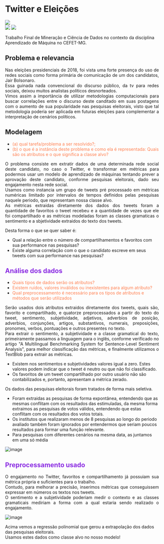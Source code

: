 # Twitter e Eleições
 
 
<div align="left"> 
  <img align="center" src="https://img.shields.io/badge/Python-FF8C00?style=for-the-badge&logo=python&logoColor=white"><br>
  <img src="https://img.shields.io/badge/Mineração%20de%20Dados-white">
  <img src="https://img.shields.io/badge/Ciência%20de%20Dados-red">
</div>

Trabalho Final de Mineração e Ciência de Dados no contexto da disciplina Aprendizado de Máquina no CEFET-MG.
## Problema e relevancia
<p align="justify">Nas eleições presidenciais de 2018, foi vista uma forte presença do uso de redes sociais como forma primária de comunicação de um dos candidatos, Jair Bolsonaro.  
<br>Essa guinada nada convencional do discurso público, da tv para redes sociais, deixou muitos analistas políticos desnorteados.
<br>Vimos assim a importância de utilizar metodologias computacionais para buscar correlações entre o discurso deste canditado em suas postagens com o aumento de sua popularidade nas pesquisas eleitorais, visto que tal metodologia poderia ser aplicada em futuras eleições para complementar a interpretação de cenários políticos.</p>

## Modelagem
- <span style="color:coral">(a) qual tarefa/problema a ser resolvido?;</span>
- <span style="color:coral">(b) o que é a instância deste problema e como ela é representada: Quais são os atributos e o que
significa a classe alvo?</span>

<p align="justify">O problema consiste em extratir dados de uma determinada rede social deste candidato, no caso o Twitter, e transformar em métricas para podermos usar um modelo de aprendizado de máquinas tentando prever a aprovação deste candidato, conforme pesquisas eleitorais, dado seu engajamento nesta rede social.
<br>Usamos como instancia um grupo de tweets pré processado em métricas numéricas limitado por intervalos de tempos definidos pelas pesquisas naquele periodo, que representam nossa classe alvo.
<br>As métricas extraidas diretamente dos dados dos tweets foram a quantidade de favoritos o tweet recebeu e a quantidade de vezes que ele foi compartilhado e as métricas modeladas foram as classes gramaticas o sentimento e a sbjetividade extraidos do texto dos tweets.</p>

<p align="justify">Desta forma o que se quer saber é:  
    
- Qual a relação entre o número de compartilhamentos e favoritos com sua performance nas pesquisas?
- Existe alguma correlação com o que o candidato escreve em seus tweets com sua performance nas pesquisas?</p>

## <span style="color:blueviolet">Análise dos dados</span>
- <span style="color:coral">Quais tipos de dados serão os atributos?</span>
- <span style="color:coral">Existem ruídos, valores inválidos ou inexistentes para algum atributo?</span>
- <span style="color:coral">Qual preprocessamento é necessário para os tipos de atributos e métodos que serão utilizados</span>

<p align="justify">Serão usados dois atributos extraidos diretamente dos tweets, quais são, favorito e compartilhado, e quatorze preprocessados a partir do texto do tweet, sentimento, subjetividade, adjetivos, adverbios de posição, adverbios, conjunções, artigos, substantivos, numerais, preposições, pronomes, verbos, pontuações e outros presentes no texto.
<br>Para extrair o sentimento, a subjetividade e a classe gramatical do texto, primeiramente passamos a linguagem para o inglês, conforme verificado no artigo "A Multilingual Benchmarking System for Sentence-Level Sentiment Analysis", para melhor classificação das métricas, e finalmente utilizamos o TextBlob para extrair as métricas.</p>  

- Existem nos sentimentos e subjetividades valores igual a zero. Estes valores podem indicar que o tweet é neutro ou que não foi classificado.  
- Os favoritos de um tweet compartilhado por outro usuário não são contabilizados e, portanto, apresentam a métrica zerado.

<p align="justify">Os dados das pesquisas eleitorais foram tratados de forma mais seletiva.  
    
- Foram extraidas as pesquisas de forma expontânea, entendendo que as mesmas conflitam com os resultados das estimuladas, da mesma forma extraimos as pesquisas de votos válidos, entendendo que estas conflitam com os resultados dos votos totais.  
- Os institutos que realizaram menos de 8 pesquisas ao longo do periodo avaliado também foram ignorados por entendermos que seriam poucos resultados para formar uma função relevante.
- Para pesquisas com diferentes cenários na mesma data, as juntamos em uma só média</p>

![image](https://github.com/aaugustoag/Twitter_e_Eleicoes/assets/49174397/ef5ef68e-eb16-4b59-b8ef-0a4f12b92562)

## <span style="color:blueviolet">Preprocessamento usado</span>
<p align="justify">O engajamento no Twitter, favoritos e compartilhamento já possuiam sua métrica própria e suficientes para o trabalho.
<br>Contudo, para melhorar a precisão, inserimos métricas que conseguissem expressar em números os textos nos tweets.
<br>O sentimento e a subjetividade poderiam medir o contexto e as classes gramaticais mediriam a forma com a qual estaria sendo realizado o engajamento.</p>

![image](https://github.com/aaugustoag/Twitter_e_Eleicoes/assets/49174397/6197eeb6-4245-4756-bc37-3a7b424fd4cc)

Acima vemos a regressão polinomial que gerou a extrapolação dos dados das pesquisas eleitorais.  
Usamos estes dados como classe alvo no nosso modelo!
